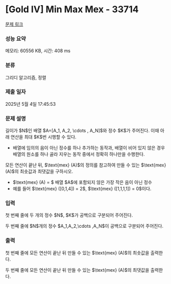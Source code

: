 # [Gold IV] Min Max Mex - 33714 

[문제 링크](https://www.acmicpc.net/problem/33714) 

### 성능 요약

메모리: 60556 KB, 시간: 408 ms

### 분류

그리디 알고리즘, 정렬

### 제출 일자

2025년 5월 4일 17:45:53

### 문제 설명

<p>길이가 $N$인 배열 $A=[A_1, A_2, \cdots , A_N]$와 정수 $K$가 주어진다. 이때 아래 연산을 최대 $K$번 시행할 수 있다.</p>

<ul>
	<li>배열에 임의의 음이 아닌 정수를 하나 추가하는 동작과, 배열이 비어 있지 않은 경우 배열의 원소를 하나 골라 지우는 동작 중에서 정확히 하나만을 수행한다.</li>
</ul>

<p>모든 연산이 끝난 뒤, $\text{mex} (A)$의 정의를 참고하여 만들 수 있는 $\text{mex} (A)$의 최솟값과 최댓값을 구하시오.</p>

<ul>
	<li>$\text{mex} (A) = $ 배열 $A$에 포함되지 않은 가장 작은 음이 아닌 정수</li>
	<li>예를 들어 $\text{mex} ([0,1,4]) = 2$, $\text{mex} ([1,1,1,1]) = 0$이다.</li>
</ul>

### 입력 

 <p>첫 번째 줄에 두 개의 정수 $N$, $K$가 공백으로 구분되어 주어진다.</p>

<p>두 번째 줄에 $N$개의 정수 $A_1,A_2,\cdots ,A_N$이 공백으로 구분되어 주어진다.</p>

### 출력 

 <p>첫 번째 줄에 모든 연산이 끝난 뒤 만들 수 있는 $\text{mex} (A)$의 최솟값을 출력한다.</p>

<p>두 번째 줄에 모든 연산이 끝난 뒤 만들 수 있는 $\text{mex} (A)$의 최댓값을 출력한다.</p>

